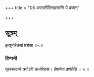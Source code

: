 +++
title = "05 अष्टाशीतिसहस्राणि ये प्रजान्"

+++
## सूत्रम्
इत्यूर्ध्वरेतसां प्रशंसा ॥५॥
### टिप्पनी
गृहस्थादन्ये त्रयोऽपि ऊर्ध्वरेतसः। तेषामेषा प्रशंसेति ॥ ५ ॥  
